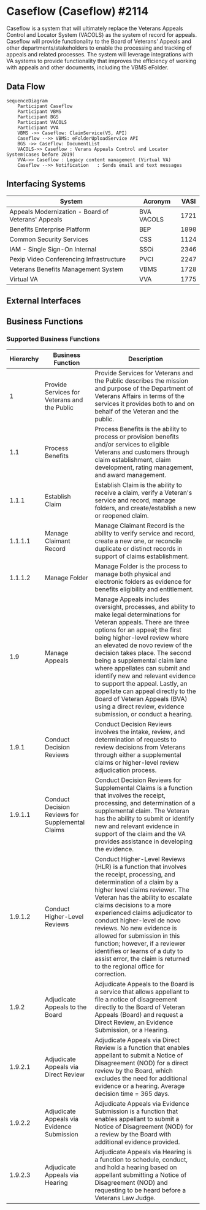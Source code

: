 # Caseflow (Caseflow) #2114
Caseflow is a system that will ultimately replace the Veterans Appeals Control and Locator System (VACOLS) as the system of record for appeals. Caseflow will provide functionality to the Board of Veterans' Appeals and other departments/stakeholders to enable the processing and tracking of appeals and related processes. The system will leverage integrations with VA systems to provide functionality that improves the efficiency of working with appeals and other documents, including the VBMS eFolder.
## Data Flow
```mermaid
sequenceDiagram
    Participant Caseflow
    Participant VBMS
    Participant BGS
    Participant VACOLS
    Participant VVA
    VBMS ->> Caseflow: ClaimService(V5, API) 
    Caseflow -->> VBMS: eFolderUploadService API
    BGS ->> Caseflow: DocumentList
    VACOLS->> Caseflow : Verans Appeals Control and Locator System(cases before 2019)
    VVA->> Caseflow : Legacy content management (Virtual VA)
    Caseflow -->> Notification   : Sends email and text messages

```
## Interfacing Systems
|System|Acronym|VASI|
|-|-|-|
|Appeals Modernization - Board of Veterans' Appeals|BVA VACOLS|1721|
|Benefits Enterprise Platform|BEP|1898|
|Common Security Services|CSS|1124|
|IAM - Single Sign-On Internal|SSOi|2346|
|Pexip Video Conferencing Infrastructure|PVCI|2247|
|Veterans Benefits Management System|VBMS|1728|
|Virtual VA|VVA|1775|
## External Interfaces
## Business Functions
### Supported Business Functions
|Hierarchy|Business Function|Description|
|-|-|-|
|1|Provide Services for Veterans and the Public|Provide Services for Veterans and the Public describes the mission and purpose of the Department of Veterans Affairs in terms of the services it provides both to and on behalf of the Veteran and the public.|
|1.1|Process Benefits|Process Benefits is the ability to process or provision benefits and/or services to eligible Veterans and customers through claim establishment, claim development, rating management, and award management.|
|1.1.1|Establish Claim|Establish Claim is the ability to receive a claim, verify a Veteran's service and record, manage folders, and create/establish a new or reopened claim.|
|1.1.1.1|Manage Claimant Record|Manage Claimant Record is the ability to verify service and record, create a new one, or reconcile duplicate or distinct records in support of claims establishment.|
|1.1.1.2|Manage Folder|Manage Folder is the process to manage both physical and electronic folders as evidence for benefits eligibility and entitlement.|
|1.9|Manage Appeals|Manage Appeals includes oversight, processes, and ability to make legal determinations for Veteran appeals. There are three options for an appeal; the first being higher-level review where an elevated de novo review of the decision takes place. The second being a supplemental claim lane where appellates can submit and identify new and relevant evidence to support the appeal. Lastly, an appellate can appeal directly to the Board of Veteran Appeals (BVA) using a direct review, evidence submission, or conduct a hearing.|
|1.9.1|Conduct Decision Reviews|Conduct Decision Reviews involves the intake, review, and determination of requests to review decisions from Veterans through either a supplemental claims or higher-level review adjudication process.|
|1.9.1.1|Conduct Decision Reviews for Supplemental Claims|Conduct Decision Reviews for Supplemental Claims is a function that involves the receipt, processing, and determination of a supplemental claim. The Veteran has the ability to submit or identify new and relevant evidence in support of the claim and the VA provides assistance in developing the evidence.|
|1.9.1.2|Conduct Higher-Level Reviews|Conduct Higher-Level Reviews (HLR) is a function that involves the receipt, processing, and determination of a claim by a higher level claims reviewer. The Veteran has the ability to escalate claims decisions to a more experienced claims adjudicator to conduct higher-level de novo reviews. No new evidence is allowed for submission in this function; however, if a reviewer identifies or learns of a duty to assist error, the claim is returned to the regional office for correction.|
|1.9.2|Adjudicate Appeals to the Board|Adjudicate Appeals to the Board is a service that allows appellant to file a notice of disagreement directly to the Board of Veteran Appeals (Board) and request a Direct Review, an Evidence Submission, or a Hearing.|
|1.9.2.1|Adjudicate Appeals via Direct Review|Adjudicate Appeals via Direct Review is a function that enables appellant to submit a Notice of Disagreement (NOD) for a direct review by the Board, which excludes the need for additional evidence or a hearing. Average decision time = 365 days.|
|1.9.2.2|Adjudicate Appeals via Evidence Submission|Adjudicate Appeals via Evidence Submission is a function that enables appellant to submit a Notice of Disagreement (NOD) for a review by the Board with additional evidence provided.|
|1.9.2.3|Adjudicate Appeals via Hearing|Adjudicate Appeals via Hearing is a function to schedule, conduct, and hold a hearing based on appellant submitting a Notice of Disagreement (NOD) and requesting to be heard before a Veterans Law Judge.|
